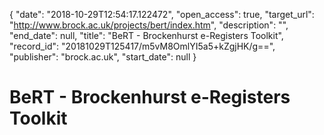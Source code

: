 {
  "date": "2018-10-29T12:54:17.122472", 
  "open_access": true, 
  "target_url": "http://www.brock.ac.uk/projects/bert/index.htm", 
  "description": "", 
  "end_date": null, 
  "title": "BeRT - Brockenhurst e-Registers Toolkit", 
  "record_id": "20181029T125417/m5vM8OmlYI5a5+kZgjHK/g==", 
  "publisher": "brock.ac.uk", 
  "start_date": null
}

# BeRT - Brockenhurst e-Registers Toolkit

